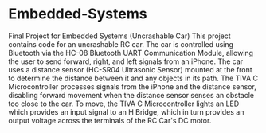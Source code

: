 # Embedded-Systems
Final Project for Embedded Systems (Uncrashable Car)
This project contains code for an uncrashable RC car. The car is controlled using Bluetooth via the HC-08 
Bluetooth UART Communication Module, allowing the user to send forward, right, and left signals from an 
iPhone. The car uses a distance sensor (HC-SR04 Ultrasonic Sensor) mounted at the front to determine the 
distance between it and any objects in its path. The TIVA C Microcontroller processes signals from the iPhone
and the distance sensor, disabling forward movement when the distance sensor senses an obstacle too close to
the car. To move, the TIVA C Microcontroller lights an LED which provides an input signal to an H Bridge, which
in turn provides an output voltage across the terminals of the RC Car's DC motor. 
